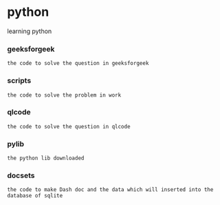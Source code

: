 # python
learning python
### geeksforgeek    
	the code to solve the question in geeksforgeek
### scripts         
	the code to solve the problem in work
### qlcode          
	the code to solve the question in qlcode
### pylib           
	the python lib downloaded
### docsets         
	the code to make Dash doc and the data which will inserted into the database of sqlite
